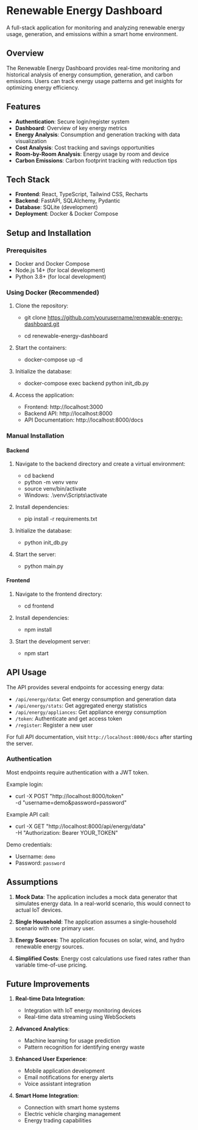 # Renewable Energy Dashboard

A full-stack application for monitoring and analyzing renewable energy usage, generation, and emissions within a smart home environment.

## Overview

The Renewable Energy Dashboard provides real-time monitoring and historical analysis of energy consumption, generation, and carbon emissions. Users can track energy usage patterns and get insights for optimizing energy efficiency.

## Features

- **Authentication**: Secure login/register system
- **Dashboard**: Overview of key energy metrics 
- **Energy Analysis**: Consumption and generation tracking with data visualization
- **Cost Analysis**: Cost tracking and savings opportunities
- **Room-by-Room Analysis**: Energy usage by room and device
- **Carbon Emissions**: Carbon footprint tracking with reduction tips

## Tech Stack

- **Frontend**: React, TypeScript, Tailwind CSS, Recharts
- **Backend**: FastAPI, SQLAlchemy, Pydantic
- **Database**: SQLite (development)
- **Deployment**: Docker & Docker Compose

## Setup and Installation

### Prerequisites

- Docker and Docker Compose
- Node.js 14+ (for local development)
- Python 3.8+ (for local development)

### Using Docker (Recommended)

1. Clone the repository:

   - git clone https://github.com/yourusername/renewable-energy-dashboard.git

   - cd renewable-energy-dashboard


2. Start the containers:

   - docker-compose up -d


3. Initialize the database:

   - docker-compose exec backend python init_db.py


4. Access the application:
   - Frontend: http://localhost:3000
   - Backend API: http://localhost:8000
   - API Documentation: http://localhost:8000/docs

### Manual Installation

#### Backend

1. Navigate to the backend directory and create a virtual environment:
   
   - cd backend
   - python -m venv venv
   - source venv/bin/activate  
   - Windows: .\venv\Scripts\activate
   

2. Install dependencies:
  
   - pip install -r requirements.txt
   

3. Initialize the database:
   
   - python init_db.py
   

4. Start the server:
  
   - python main.py


#### Frontend

1. Navigate to the frontend directory:

   - cd frontend


2. Install dependencies:
 
   - npm install


3. Start the development server:

   - npm start


## API Usage

The API provides several endpoints for accessing energy data:

-  `/api/energy/data`: Get energy consumption and generation data
-  `/api/energy/stats`: Get aggregated energy statistics
-  `/api/energy/appliances`: Get appliance energy consumption
-  `/token`: Authenticate and get access token
-  `/register`: Register a new user

For full API documentation, visit `http://localhost:8000/docs` after starting the server.

### Authentication

Most endpoints require authentication with a JWT token.

Example login:

- curl -X POST "http://localhost:8000/token" \
   -d "username=demo&password=password"


Example API call:

- curl -X GET "http://localhost:8000/api/energy/data" \
   -H "Authorization: Bearer YOUR_TOKEN"


Demo credentials:
- Username: `demo`
- Password: `password`

## Assumptions

1. **Mock Data**: The application includes a mock data generator that simulates energy data. In a real-world scenario, this would connect to actual IoT devices.

2. **Single Household**: The application assumes a single-household scenario with one primary user.

3. **Energy Sources**: The application focuses on solar, wind, and hydro renewable energy sources.

4. **Simplified Costs**: Energy cost calculations use fixed rates rather than variable time-of-use pricing.

## Future Improvements

1. **Real-time Data Integration**: 
   - Integration with IoT energy monitoring devices
   - Real-time data streaming using WebSockets

2. **Advanced Analytics**:
   - Machine learning for usage prediction
   - Pattern recognition for identifying energy waste

3. **Enhanced User Experience**:
   - Mobile application development
   - Email notifications for energy alerts
   - Voice assistant integration

4. **Smart Home Integration**:
   - Connection with smart home systems
   - Electric vehicle charging management
   - Energy trading capabilities